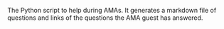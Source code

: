 The Python script to help during AMAs. It generates a markdown file of questions and links of the questions the AMA guest has answered.
